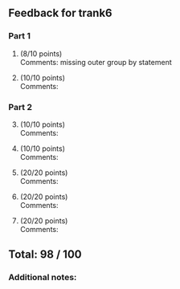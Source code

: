 ## Feedback for trank6

### Part 1
1. (8/10 points)  
   Comments: missing outer group by statement

2. (10/10 points)  
   Comments: 

### Part 2
3. (10/10 points)  
   Comments: 

4. (10/10 points)  
   Comments: 

5. (20/20 points)  
   Comments: 

6. (20/20 points)  
   Comments: 

7. (20/20 points)  
   Comments: 

## Total: 98 / 100

### Additional notes:  

